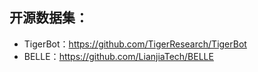 

## 开源数据集：


- TigerBot：https://github.com/TigerResearch/TigerBot
- BELLE：https://github.com/LianjiaTech/BELLE






